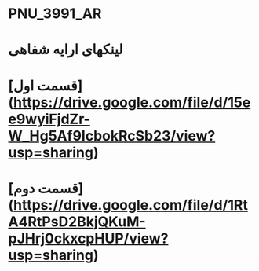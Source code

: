 # PNU_3991_AR
# لینکهای ارایه شفاهی
# [قسمت اول] (https://drive.google.com/file/d/15ee9wyiFjdZr-W_Hg5Af9IcbokRcSb23/view?usp=sharing)
# [قسمت دوم] (https://drive.google.com/file/d/1RtA4RtPsD2BkjQKuM-pJHrj0ckxcpHUP/view?usp=sharing)

